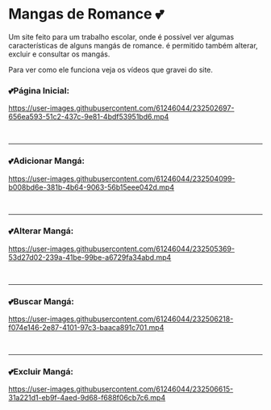 # Mangas de Romance 💕
<p>Um site feito para um trabalho escolar, onde é possível ver algumas características de alguns mangás de romance. é permitido também alterar, excluir e consultar os mangás.</p>

<p>Para ver como ele funciona veja os vídeos que gravei do site.</p>

<h3>💕Página Inicial:</h3>


https://user-images.githubusercontent.com/61246044/232502697-656ea593-51c2-437c-9e81-4bdf53951bd6.mp4


<br><hr>
<h3>💕Adicionar Mangá:</h3>



https://user-images.githubusercontent.com/61246044/232504099-b008bd6e-381b-4b64-9063-56b15eee042d.mp4

<br><hr>
<h3>💕Alterar Mangá:</h3>


https://user-images.githubusercontent.com/61246044/232505369-53d27d02-239a-41be-99be-a6729fa34abd.mp4

<br><hr>
<h3>💕Buscar Mangá:</h3>

https://user-images.githubusercontent.com/61246044/232506218-f074e146-2e87-4101-97c3-baaca891c701.mp4

<br><hr>
<h3>💕Excluir Mangá:</h3>


https://user-images.githubusercontent.com/61246044/232506615-31a221d1-eb9f-4aed-9d68-f688f06cb7c6.mp4

